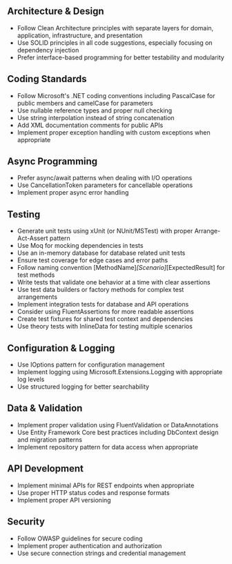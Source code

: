 ## Architecture & Design
- Follow Clean Architecture principles with separate layers for domain, application, infrastructure, and presentation
- Use SOLID principles in all code suggestions, especially focusing on dependency injection
- Prefer interface-based programming for better testability and modularity

## Coding Standards
- Follow Microsoft's .NET coding conventions including PascalCase for public members and camelCase for parameters
- Use nullable reference types and proper null checking
- Use string interpolation instead of string concatenation
- Add XML documentation comments for public APIs
- Implement proper exception handling with custom exceptions when appropriate

## Async Programming
- Prefer async/await patterns when dealing with I/O operations
- Use CancellationToken parameters for cancellable operations
- Implement proper async error handling

## Testing
- Generate unit tests using xUnit (or NUnit/MSTest) with proper Arrange-Act-Assert pattern
- Use Moq for mocking dependencies in tests
- Use an in-memory database for database related unit tests
- Ensure test coverage for edge cases and error paths
- Follow naming convention [MethodName]_[Scenario]_[ExpectedResult] for test methods
- Write tests that validate one behavior at a time with clear assertions
- Use test data builders or factory methods for complex test arrangements
- Implement integration tests for database and API operations
- Consider using FluentAssertions for more readable assertions
- Create test fixtures for shared test context and dependencies
- Use theory tests with InlineData for testing multiple scenarios

## Configuration & Logging
- Use IOptions pattern for configuration management
- Implement logging using Microsoft.Extensions.Logging with appropriate log levels
- Use structured logging for better searchability

## Data & Validation
- Implement proper validation using FluentValidation or DataAnnotations
- Use Entity Framework Core best practices including DbContext design and migration patterns
- Implement repository pattern for data access when appropriate

## API Development
- Implement minimal APIs for REST endpoints when appropriate
- Use proper HTTP status codes and response formats
- Implement proper API versioning

## Security
- Follow OWASP guidelines for secure coding
- Implement proper authentication and authorization
- Use secure connection strings and credential management 
